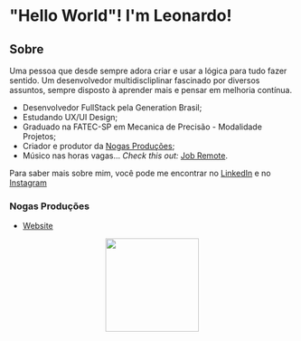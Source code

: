 # "Hello World"! I'm Leonardo!

## Sobre
Uma pessoa que desde sempre adora criar e usar a lógica para tudo fazer sentido. Um desenvolvedor multidiscliplinar fascinado por diversos assuntos, sempre disposto à aprender mais e pensar em melhoria contínua.

- Desenvolvedor FullStack pela Generation Brasil;
- Estudando UX/UI Design;
- Graduado na FATEC-SP em Mecanica de Precisão - Modalidade Projetos;
- Criador e produtor da [Nogas Produções](https://www.instagram.com/nogas_estudiocriativo/);
- Músico nas horas vagas... *Check this out:* [Job Remote](https://www.instagram.com/jobremoteoficial/?hl=pt-br).

Para saber mais sobre mim, você pode me encontrar no [LinkedIn](https://www.linkedin.com/in/leonardo-nogueira-souza-761976b0/) e no [Instagram](https://www.instagram.com/nogas_leonardo/?hl=pt-br)

### Nogas Produções
- [Website](https://nogasproducoes.com.br/)

<p align="center">
  <a href="https://github.com/anuraghazra/github-readme-stats">
    <img
      align="center"
      height="165"
      src="https://github-readme-stats.vercel.app/api?username=jobremote&count_private=true&show_icons=true&custom_title=Github%20Status&hide=issues&theme=radical"
    />
  </a>
</p>




